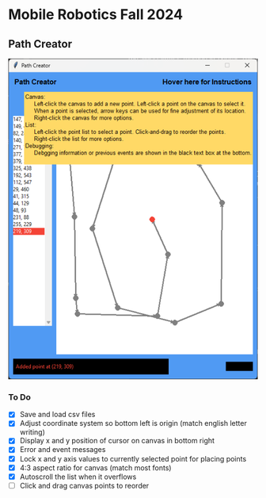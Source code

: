 # Mobile Robotics Fall 2024

## Path Creator

![img](./imgs/image.png)

### To Do
- [x] Save and load csv files
- [x] Adjust coordinate system so bottom left is origin (match english letter writing)
- [x] Display x and y position of cursor on canvas in bottom right
- [x] Error and event messages
- [x] Lock x and y axis values to currently selected point for placing points
- [x] 4:3 aspect ratio for canvas (match most fonts)
- [x] Autoscroll the list when it overflows
- [ ] Click and drag canvas points to reorder
